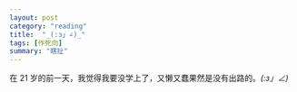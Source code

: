 ```yaml
---
layout: post
category: "reading"
title:  "_(:з」∠)_"
tags: [作死向]
summary: "瞎扯"
---
```

在 21 岁的前一天，我觉得我要没学上了，又懒又蠢果然是没有出路的。_(:з」∠)_